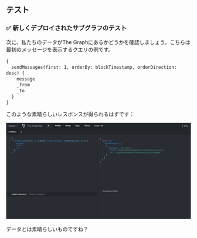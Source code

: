 ## テスト

### ✅ 新しくデプロイされたサブグラフのテスト

次に、私たちのデータがThe Graphにあるかどうかを確認しましょう。こちらは最初のメッセージを表示するクエリの例です。

```
{
  sendMessages(first: 1, orderBy: blockTimestamp, orderDirection: desc) {
    message
    _from
    _to
  }
}
```

このような素晴らしいレスポンスが得られるはずです：

![](/public/images/The_Graph-SE2-Subgraph-package/section-1/1_4_1.png)

データとは素晴らしいものですね？